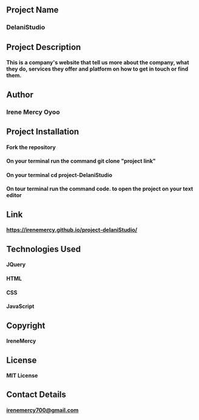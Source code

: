 ##  Project Name
### DelaniStudio

## Project Description
#### This is a company's website that tell us more about the company, what they do, services they offer and platform on how to get in touch or find them.

## Author
### Irene Mercy Oyoo

## Project Installation
#### Fork the repository
#### On your terminal run the command git clone "project link"
#### On your terminal  cd project-DelaniStudio
#### On tour terminal run the command code. to open the project on your text editor

## Link
#### https://irenemercy.github.io/project-delaniStudio/


## Technologies Used
#### JQuery
#### HTML
#### CSS
#### JavaScript

## Copyright
#### IreneMercy

## License
#### MIT License

## Contact Details
#### irenemercy700@gmail.com
